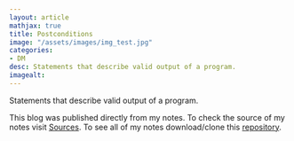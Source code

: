 ```yaml
---
layout: article
mathjax: true
title: Postconditions
image: "/assets/images/img_test.jpg"
categories:
- DM
desc: Statements that describe valid output of a program. 
imagealt: 
---
```


Statements that describe valid output of a program.

This blog was published directly from my notes.
To check the source of my notes visit [Sources](sources.html).
To see all of my notes download/clone this [repository](https://github.com/bovem/CS).